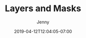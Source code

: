 ---
title: "Layers and Masks"
date: 2019-04-12T12:04:05-07:00
draft: true
author: "Jenny"
tags: [""]
weight: 3
---